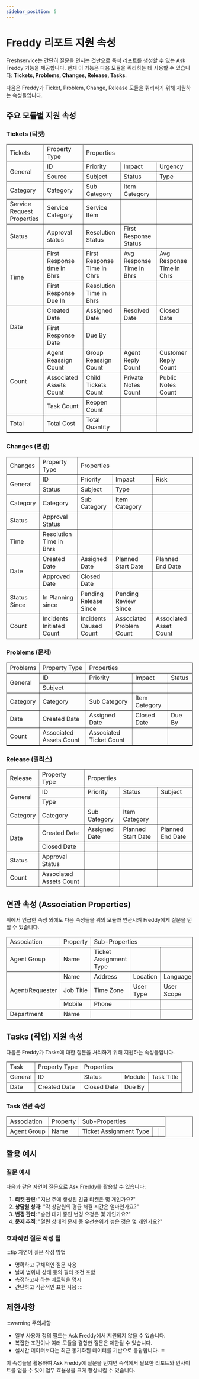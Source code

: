 ```yaml
---
sidebar_position: 5
---
```


# Freddy 리포트 지원 속성

Freshservice는 간단히 질문을 던지는 것만으로 즉석 리포트를 생성할 수 있는 Ask Freddy 기능을 제공합니다. 현재 이 기능은 다음 모듈을 쿼리하는 데 사용할 수 있습니다: **Tickets, Problems, Changes, Release, Tasks**.

다음은 Freddy가 Ticket, Problem, Change, Release 모듈을 쿼리하기 위해 지원하는 속성들입니다.

## 주요 모듈별 지원 속성

### Tickets (티켓)

<table border="1" style={{borderCollapse: 'collapse', width: '100%'}}>
<thead>
<tr style={{backgroundColor: '#08c7fb', fontWeight: 'bold', color: '#000', textAlign: 'center'}}>
<td rowSpan="13" style={{border: '3px solid #08c7fb', padding: '4px'}}>Tickets</td>
<td style={{border: '3px solid #08c7fb', padding: '4px'}}>Property Type</td>
<td colSpan="4" style={{border: '3px solid #08c7fb', padding: '4px'}}>Properties</td>
</tr>
</thead>
<tbody>
<tr>
<td rowSpan="2" style={{border: '2px solid #08c7fb', padding: '4px', fontWeight: 'bold', textAlign: 'center'}}>General</td>
<td style={{border: '1px solid #08c7fb', padding: '4px', textAlign: 'center'}}>ID</td>
<td style={{border: '1px solid #08c7fb', padding: '4px', textAlign: 'center'}}>Priority</td>
<td style={{border: '1px solid #08c7fb', padding: '4px', textAlign: 'center'}}>Impact</td>
<td style={{border: '1px solid #08c7fb', padding: '4px', textAlign: 'center'}}>Urgency</td>
</tr>
<tr>
<td style={{border: '1px solid #08c7fb', padding: '4px', textAlign: 'center'}}>Source</td>
<td style={{border: '1px solid #08c7fb', padding: '4px', textAlign: 'center'}}>Subject</td>
<td style={{border: '1px solid #08c7fb', padding: '4px', textAlign: 'center'}}>Status</td>
<td style={{border: '1px solid #08c7fb', padding: '4px', textAlign: 'center'}}>Type</td>
</tr>
<tr>
<td style={{border: '2px solid #08c7fb', padding: '4px', fontWeight: 'bold', textAlign: 'center'}}>Category</td>
<td style={{border: '1px solid #08c7fb', padding: '4px', textAlign: 'center'}}>Category</td>
<td style={{border: '1px solid #08c7fb', padding: '4px', textAlign: 'center'}}>Sub Category</td>
<td style={{border: '1px solid #08c7fb', padding: '4px', textAlign: 'center'}}>Item Category</td>
<td style={{border: '1px solid #08c7fb', padding: '4px'}}></td>
</tr>
<tr>
<td style={{border: '2px solid #08c7fb', padding: '4px', fontWeight: 'bold', textAlign: 'center'}}>Service Request Properties</td>
<td style={{border: '1px solid #08c7fb', padding: '4px', textAlign: 'center'}}>Service Category</td>
<td style={{border: '1px solid #08c7fb', padding: '4px', textAlign: 'center'}}>Service Item</td>
<td style={{border: '1px solid #08c7fb', padding: '4px'}}></td>
<td style={{border: '1px solid #08c7fb', padding: '4px'}}></td>
</tr>
<tr>
<td style={{border: '2px solid #08c7fb', padding: '4px', fontWeight: 'bold', textAlign: 'center'}}>Status</td>
<td style={{border: '1px solid #08c7fb', padding: '4px', textAlign: 'center'}}>Approval status</td>
<td style={{border: '1px solid #08c7fb', padding: '4px', textAlign: 'center'}}>Resolution Status</td>
<td style={{border: '1px solid #08c7fb', padding: '4px', textAlign: 'center'}}>First Response Status</td>
<td style={{border: '1px solid #08c7fb', padding: '4px'}}></td>
</tr>
<tr>
<td rowSpan="2" style={{border: '2px solid #08c7fb', padding: '4px', fontWeight: 'bold', textAlign: 'center'}}>Time</td>
<td style={{border: '1px solid #08c7fb', padding: '4px', textAlign: 'center'}}>First Response time in Bhrs</td>
<td style={{border: '1px solid #08c7fb', padding: '4px', textAlign: 'center'}}>First Response Time in Chrs</td>
<td style={{border: '1px solid #08c7fb', padding: '4px', textAlign: 'center'}}>Avg Response Time in Bhrs</td>
<td style={{border: '1px solid #08c7fb', padding: '4px', textAlign: 'center'}}>Avg Response Time in Chrs</td>
</tr>
<tr>
<td style={{border: '1px solid #08c7fb', padding: '4px', textAlign: 'center'}}>First Response Due In</td>
<td style={{border: '1px solid #08c7fb', padding: '4px', textAlign: 'center'}}>Resolution Time in Bhrs</td>
<td style={{border: '1px solid #08c7fb', padding: '4px'}}></td>
<td style={{border: '1px solid #08c7fb', padding: '4px'}}></td>
</tr>
<tr>
<td rowSpan="2" style={{border: '2px solid #08c7fb', padding: '4px', fontWeight: 'bold', textAlign: 'center'}}>Date</td>
<td style={{border: '1px solid #08c7fb', padding: '4px', textAlign: 'center'}}>Created Date</td>
<td style={{border: '1px solid #08c7fb', padding: '4px', textAlign: 'center'}}>Assigned Date</td>
<td style={{border: '1px solid #08c7fb', padding: '4px', textAlign: 'center'}}>Resolved Date</td>
<td style={{border: '1px solid #08c7fb', padding: '4px', textAlign: 'center'}}>Closed Date</td>
</tr>
<tr>
<td style={{border: '1px solid #08c7fb', padding: '4px', textAlign: 'center'}}>First Response Date</td>
<td style={{border: '1px solid #08c7fb', padding: '4px', textAlign: 'center'}}>Due By</td>
<td style={{border: '1px solid #08c7fb', padding: '4px'}}></td>
<td style={{border: '1px solid #08c7fb', padding: '4px'}}></td>
</tr>
<tr>
<td rowSpan="3" style={{border: '2px solid #08c7fb', padding: '4px', fontWeight: 'bold', textAlign: 'center'}}>Count</td>
<td style={{border: '1px solid #08c7fb', padding: '4px', textAlign: 'center'}}>Agent Reassign Count</td>
<td style={{border: '1px solid #08c7fb', padding: '4px', textAlign: 'center'}}>Group Reassign Count</td>
<td style={{border: '1px solid #08c7fb', padding: '4px', textAlign: 'center'}}>Agent Reply Count</td>
<td style={{border: '1px solid #08c7fb', padding: '4px', textAlign: 'center'}}>Customer Reply Count</td>
</tr>
<tr>
<td style={{border: '1px solid #08c7fb', padding: '4px', textAlign: 'center'}}>Associated Assets Count</td>
<td style={{border: '1px solid #08c7fb', padding: '4px', textAlign: 'center'}}>Child Tickets Count</td>
<td style={{border: '1px solid #08c7fb', padding: '4px', textAlign: 'center'}}>Private Notes Count</td>
<td style={{border: '1px solid #08c7fb', padding: '4px', textAlign: 'center'}}>Public Notes Count</td>
</tr>
<tr>
<td style={{border: '1px solid #08c7fb', padding: '4px', textAlign: 'center'}}>Task Count</td>
<td style={{border: '1px solid #08c7fb', padding: '4px', textAlign: 'center'}}>Reopen Count</td>
<td style={{border: '1px solid #08c7fb', padding: '4px'}}></td>
<td style={{border: '1px solid #08c7fb', padding: '4px'}}></td>
</tr>
<tr>
<td style={{border: '2px solid #08c7fb', padding: '4px', fontWeight: 'bold', textAlign: 'center'}}>Total</td>
<td style={{border: '1px solid #08c7fb', padding: '4px', textAlign: 'center'}}>Total Cost</td>
<td style={{border: '1px solid #08c7fb', padding: '4px', textAlign: 'center'}}>Total Quantity</td>
<td style={{border: '1px solid #08c7fb', padding: '4px'}}></td>
<td style={{border: '1px solid #08c7fb', padding: '4px'}}></td>
</tr>
</tbody>
</table>

### Changes (변경)

<table border="1" style={{borderCollapse: 'collapse', width: '100%', marginTop: '20px'}}>
<thead>
<tr style={{backgroundColor: '#08c7fb', fontWeight: 'bold', color: '#000', textAlign: 'center'}}>
<td rowSpan="9" style={{border: '3px solid #08c7fb', padding: '4px'}}>Changes</td>
<td style={{border: '3px solid #08c7fb', padding: '4px'}}>Property Type</td>
<td colSpan="4" style={{border: '3px solid #08c7fb', padding: '4px'}}>Properties</td>
</tr>
</thead>
<tbody>
<tr>
<td rowSpan="2" style={{border: '2px solid #08c7fb', padding: '4px', fontWeight: 'bold', textAlign: 'center'}}>General</td>
<td style={{border: '1px solid #08c7fb', padding: '4px', textAlign: 'center'}}>ID</td>
<td style={{border: '1px solid #08c7fb', padding: '4px', textAlign: 'center'}}>Priority</td>
<td style={{border: '1px solid #08c7fb', padding: '4px', textAlign: 'center'}}>Impact</td>
<td style={{border: '1px solid #08c7fb', padding: '4px', textAlign: 'center'}}>Risk</td>
</tr>
<tr>
<td style={{border: '1px solid #08c7fb', padding: '4px', textAlign: 'center'}}>Status</td>
<td style={{border: '1px solid #08c7fb', padding: '4px', textAlign: 'center'}}>Subject</td>
<td style={{border: '1px solid #08c7fb', padding: '4px', textAlign: 'center'}}>Type</td>
<td style={{border: '1px solid #08c7fb', padding: '4px'}}></td>
</tr>
<tr>
<td style={{border: '2px solid #08c7fb', padding: '4px', fontWeight: 'bold', textAlign: 'center'}}>Category</td>
<td style={{border: '1px solid #08c7fb', padding: '4px', textAlign: 'center'}}>Category</td>
<td style={{border: '1px solid #08c7fb', padding: '4px', textAlign: 'center'}}>Sub Category</td>
<td style={{border: '1px solid #08c7fb', padding: '4px', textAlign: 'center'}}>Item Category</td>
<td style={{border: '1px solid #08c7fb', padding: '4px'}}></td>
</tr>
<tr>
<td style={{border: '2px solid #08c7fb', padding: '4px', fontWeight: 'bold', textAlign: 'center'}}>Status</td>
<td style={{border: '1px solid #08c7fb', padding: '4px', textAlign: 'center'}}>Approval Status</td>
<td style={{border: '1px solid #08c7fb', padding: '4px'}}></td>
<td style={{border: '1px solid #08c7fb', padding: '4px'}}></td>
<td style={{border: '1px solid #08c7fb', padding: '4px'}}></td>
</tr>
<tr>
<td style={{border: '2px solid #08c7fb', padding: '4px', fontWeight: 'bold', textAlign: 'center'}}>Time</td>
<td style={{border: '1px solid #08c7fb', padding: '4px', textAlign: 'center'}}>Resolution Time in Bhrs</td>
<td style={{border: '1px solid #08c7fb', padding: '4px'}}></td>
<td style={{border: '1px solid #08c7fb', padding: '4px'}}></td>
<td style={{border: '1px solid #08c7fb', padding: '4px'}}></td>
</tr>
<tr>
<td rowSpan="2" style={{border: '2px solid #08c7fb', padding: '4px', fontWeight: 'bold', textAlign: 'center'}}>Date</td>
<td style={{border: '1px solid #08c7fb', padding: '4px', textAlign: 'center'}}>Created Date</td>
<td style={{border: '1px solid #08c7fb', padding: '4px', textAlign: 'center'}}>Assigned Date</td>
<td style={{border: '1px solid #08c7fb', padding: '4px', textAlign: 'center'}}>Planned Start Date</td>
<td style={{border: '1px solid #08c7fb', padding: '4px', textAlign: 'center'}}>Planned End Date</td>
</tr>
<tr>
<td style={{border: '1px solid #08c7fb', padding: '4px', textAlign: 'center'}}>Approved Date</td>
<td style={{border: '1px solid #08c7fb', padding: '4px', textAlign: 'center'}}>Closed Date</td>
<td style={{border: '1px solid #08c7fb', padding: '4px'}}></td>
<td style={{border: '1px solid #08c7fb', padding: '4px'}}></td>
</tr>
<tr>
<td style={{border: '2px solid #08c7fb', padding: '4px', fontWeight: 'bold', textAlign: 'center'}}>Status Since</td>
<td style={{border: '1px solid #08c7fb', padding: '4px', textAlign: 'center'}}>In Planning since</td>
<td style={{border: '1px solid #08c7fb', padding: '4px', textAlign: 'center'}}>Pending Release Since</td>
<td style={{border: '1px solid #08c7fb', padding: '4px', textAlign: 'center'}}>Pending Review Since</td>
<td style={{border: '1px solid #08c7fb', padding: '4px'}}></td>
</tr>
<tr>
<td style={{border: '2px solid #08c7fb', padding: '4px', fontWeight: 'bold', textAlign: 'center'}}>Count</td>
<td style={{border: '1px solid #08c7fb', padding: '4px', textAlign: 'center'}}>Incidents Initiated Count</td>
<td style={{border: '1px solid #08c7fb', padding: '4px', textAlign: 'center'}}>Incidents Caused Count</td>
<td style={{border: '1px solid #08c7fb', padding: '4px', textAlign: 'center'}}>Associated Problem Count</td>
<td style={{border: '1px solid #08c7fb', padding: '4px', textAlign: 'center'}}>Associated Asset Count</td>
</tr>
</tbody>
</table>

### Problems (문제)

<table border="1" style={{borderCollapse: 'collapse', width: '100%', marginTop: '20px'}}>
<thead>
<tr style={{backgroundColor: '#08c7fb', fontWeight: 'bold', color: '#000', textAlign: 'center'}}>
<td rowSpan="5" style={{border: '3px solid #08c7fb', padding: '4px'}}>Problems</td>
<td style={{border: '3px solid #08c7fb', padding: '4px'}}>Property Type</td>
<td colSpan="4" style={{border: '3px solid #08c7fb', padding: '4px'}}>Properties</td>
</tr>
</thead>
<tbody>
<tr>
<td rowSpan="2" style={{border: '2px solid #08c7fb', padding: '4px', fontWeight: 'bold', textAlign: 'center'}}>General</td>
<td style={{border: '1px solid #08c7fb', padding: '4px', textAlign: 'center'}}>ID</td>
<td style={{border: '1px solid #08c7fb', padding: '4px', textAlign: 'center'}}>Priority</td>
<td style={{border: '1px solid #08c7fb', padding: '4px', textAlign: 'center'}}>Impact</td>
<td style={{border: '1px solid #08c7fb', padding: '4px', textAlign: 'center'}}>Status</td>
</tr>
<tr>
<td style={{border: '1px solid #08c7fb', padding: '4px', textAlign: 'center'}}>Subject</td>
<td style={{border: '1px solid #08c7fb', padding: '4px'}}></td>
<td style={{border: '1px solid #08c7fb', padding: '4px'}}></td>
<td style={{border: '1px solid #08c7fb', padding: '4px'}}></td>
</tr>
<tr>
<td style={{border: '2px solid #08c7fb', padding: '4px', fontWeight: 'bold', textAlign: 'center'}}>Category</td>
<td style={{border: '1px solid #08c7fb', padding: '4px', textAlign: 'center'}}>Category</td>
<td style={{border: '1px solid #08c7fb', padding: '4px', textAlign: 'center'}}>Sub Category</td>
<td style={{border: '1px solid #08c7fb', padding: '4px', textAlign: 'center'}}>Item Category</td>
<td style={{border: '1px solid #08c7fb', padding: '4px'}}></td>
</tr>
<tr>
<td style={{border: '2px solid #08c7fb', padding: '4px', fontWeight: 'bold', textAlign: 'center'}}>Date</td>
<td style={{border: '1px solid #08c7fb', padding: '4px', textAlign: 'center'}}>Created Date</td>
<td style={{border: '1px solid #08c7fb', padding: '4px', textAlign: 'center'}}>Assigned Date</td>
<td style={{border: '1px solid #08c7fb', padding: '4px', textAlign: 'center'}}>Closed Date</td>
<td style={{border: '1px solid #08c7fb', padding: '4px', textAlign: 'center'}}>Due By</td>
</tr>
<tr>
<td style={{border: '2px solid #08c7fb', padding: '4px', fontWeight: 'bold', textAlign: 'center'}}>Count</td>
<td style={{border: '1px solid #08c7fb', padding: '4px', textAlign: 'center'}}>Associated Assets Count</td>
<td style={{border: '1px solid #08c7fb', padding: '4px', textAlign: 'center'}}>Associated Ticket Count</td>
<td style={{border: '1px solid #08c7fb', padding: '4px'}}></td>
<td style={{border: '1px solid #08c7fb', padding: '4px'}}></td>
</tr>
</tbody>
</table>

### Release (릴리스)

<table border="1" style={{borderCollapse: 'collapse', width: '100%', marginTop: '20px'}}>
<thead>
<tr style={{backgroundColor: '#08c7fb', fontWeight: 'bold', color: '#000', textAlign: 'center'}}>
<td rowSpan="7" style={{border: '3px solid #08c7fb', padding: '4px'}}>Release</td>
<td style={{border: '3px solid #08c7fb', padding: '4px'}}>Property Type</td>
<td colSpan="4" style={{border: '3px solid #08c7fb', padding: '4px'}}>Properties</td>
</tr>
</thead>
<tbody>
<tr>
<td rowSpan="2" style={{border: '2px solid #08c7fb', padding: '4px', fontWeight: 'bold', textAlign: 'center'}}>General</td>
<td style={{border: '1px solid #08c7fb', padding: '4px', textAlign: 'center'}}>ID</td>
<td style={{border: '1px solid #08c7fb', padding: '4px', textAlign: 'center'}}>Priority</td>
<td style={{border: '1px solid #08c7fb', padding: '4px', textAlign: 'center'}}>Status</td>
<td style={{border: '1px solid #08c7fb', padding: '4px', textAlign: 'center'}}>Subject</td>
</tr>
<tr>
<td style={{border: '1px solid #08c7fb', padding: '4px', textAlign: 'center'}}>Type</td>
<td style={{border: '1px solid #08c7fb', padding: '4px'}}></td>
<td style={{border: '1px solid #08c7fb', padding: '4px'}}></td>
<td style={{border: '1px solid #08c7fb', padding: '4px'}}></td>
</tr>
<tr>
<td style={{border: '2px solid #08c7fb', padding: '4px', fontWeight: 'bold', textAlign: 'center'}}>Category</td>
<td style={{border: '1px solid #08c7fb', padding: '4px', textAlign: 'center'}}>Category</td>
<td style={{border: '1px solid #08c7fb', padding: '4px', textAlign: 'center'}}>Sub Category</td>
<td style={{border: '1px solid #08c7fb', padding: '4px', textAlign: 'center'}}>Item Category</td>
<td style={{border: '1px solid #08c7fb', padding: '4px'}}></td>
</tr>
<tr>
<td rowSpan="2" style={{border: '2px solid #08c7fb', padding: '4px', fontWeight: 'bold', textAlign: 'center'}}>Date</td>
<td style={{border: '1px solid #08c7fb', padding: '4px', textAlign: 'center'}}>Created Date</td>
<td style={{border: '1px solid #08c7fb', padding: '4px', textAlign: 'center'}}>Assigned Date</td>
<td style={{border: '1px solid #08c7fb', padding: '4px', textAlign: 'center'}}>Planned Start Date</td>
<td style={{border: '1px solid #08c7fb', padding: '4px', textAlign: 'center'}}>Planned End Date</td>
</tr>
<tr>
<td style={{border: '1px solid #08c7fb', padding: '4px', textAlign: 'center'}}>Closed Date</td>
<td style={{border: '1px solid #08c7fb', padding: '4px'}}></td>
<td style={{border: '1px solid #08c7fb', padding: '4px'}}></td>
<td style={{border: '1px solid #08c7fb', padding: '4px'}}></td>
</tr>
<tr>
<td style={{border: '2px solid #08c7fb', padding: '4px', fontWeight: 'bold', textAlign: 'center'}}>Status</td>
<td style={{border: '1px solid #08c7fb', padding: '4px', textAlign: 'center'}}>Approval Status</td>
<td style={{border: '1px solid #08c7fb', padding: '4px'}}></td>
<td style={{border: '1px solid #08c7fb', padding: '4px'}}></td>
<td style={{border: '1px solid #08c7fb', padding: '4px'}}></td>
</tr>
<tr>
<td style={{border: '2px solid #08c7fb', padding: '4px', fontWeight: 'bold', textAlign: 'center'}}>Count</td>
<td style={{border: '1px solid #08c7fb', padding: '4px', textAlign: 'center'}}>Associated Assets Count</td>
<td style={{border: '1px solid #08c7fb', padding: '4px'}}></td>
<td style={{border: '1px solid #08c7fb', padding: '4px'}}></td>
<td style={{border: '1px solid #08c7fb', padding: '4px'}}></td>
</tr>
</tbody>
</table>

## 연관 속성 (Association Properties)

위에서 언급한 속성 외에도 다음 속성들을 위의 모듈과 연관시켜 Freddy에게 질문을 던질 수 있습니다.

<table border="1" style={{borderCollapse: 'collapse', width: '100%', marginTop: '20px'}}>
<thead>
<tr style={{backgroundColor: '#08c7fb', fontWeight: 'bold', color: '#000', textAlign: 'center'}}>
<td rowSpan="6" style={{border: '3px solid #08c7fb', padding: '4px'}}>Association</td>
<td style={{border: '3px solid #08c7fb', padding: '4px'}}>Property</td>
<td colSpan="4" style={{border: '3px solid #08c7fb', padding: '4px'}}>Sub-Properties</td>
</tr>
</thead>
<tbody>
<tr>
<td style={{border: '2px solid #08c7fb', padding: '4px', fontWeight: 'bold', textAlign: 'center'}}>Agent Group</td>
<td style={{border: '1px solid #08c7fb', padding: '4px', textAlign: 'center'}}>Name</td>
<td style={{border: '1px solid #08c7fb', padding: '4px', textAlign: 'center'}}>Ticket Assignment Type</td>
<td style={{border: '1px solid #08c7fb', padding: '4px'}}></td>
<td style={{border: '1px solid #08c7fb', padding: '4px'}}></td>
</tr>
<tr>
<td rowSpan="3" style={{border: '2px solid #08c7fb', padding: '4px', fontWeight: 'bold', textAlign: 'center'}}>Agent/Requester</td>
<td style={{border: '1px solid #08c7fb', padding: '4px', textAlign: 'center'}}>Name</td>
<td style={{border: '1px solid #08c7fb', padding: '4px', textAlign: 'center'}}>Address</td>
<td style={{border: '1px solid #08c7fb', padding: '4px', textAlign: 'center'}}>Location</td>
<td style={{border: '1px solid #08c7fb', padding: '4px', textAlign: 'center'}}>Language</td>
</tr>
<tr>
<td style={{border: '1px solid #08c7fb', padding: '4px', textAlign: 'center'}}>Job Title</td>
<td style={{border: '1px solid #08c7fb', padding: '4px', textAlign: 'center'}}>Time Zone</td>
<td style={{border: '1px solid #08c7fb', padding: '4px', textAlign: 'center'}}>User Type</td>
<td style={{border: '1px solid #08c7fb', padding: '4px', textAlign: 'center'}}>User Scope</td>
</tr>
<tr>
<td style={{border: '1px solid #08c7fb', padding: '4px', textAlign: 'center'}}>Mobile</td>
<td style={{border: '1px solid #08c7fb', padding: '4px', textAlign: 'center'}}>Phone</td>
<td style={{border: '1px solid #08c7fb', padding: '4px'}}></td>
<td style={{border: '1px solid #08c7fb', padding: '4px'}}></td>
</tr>
<tr>
<td style={{border: '2px solid #08c7fb', padding: '4px', fontWeight: 'bold', textAlign: 'center'}}>Department</td>
<td style={{border: '1px solid #08c7fb', padding: '4px', textAlign: 'center'}}>Name</td>
<td style={{border: '1px solid #08c7fb', padding: '4px'}}></td>
<td style={{border: '1px solid #08c7fb', padding: '4px'}}></td>
<td style={{border: '1px solid #08c7fb', padding: '4px'}}></td>
</tr>
</tbody>
</table>

## Tasks (작업) 지원 속성

다음은 Freddy가 Tasks에 대한 질문을 처리하기 위해 지원하는 속성들입니다.

<table border="1" style={{borderCollapse: 'collapse', width: '100%', marginTop: '20px'}}>
<thead>
<tr style={{backgroundColor: '#08c7fb', fontWeight: 'bold', color: '#000', textAlign: 'center'}}>
<td rowSpan="2" style={{border: '3px solid #08c7fb', padding: '4px'}}>Task</td>
<td style={{border: '3px solid #08c7fb', padding: '4px'}}>Property Type</td>
<td colSpan="4" style={{border: '3px solid #08c7fb', padding: '4px'}}>Properties</td>
</tr>
</thead>
<tbody>
<tr>
<td style={{border: '2px solid #08c7fb', padding: '4px', fontWeight: 'bold', textAlign: 'center'}}>General</td>
<td style={{border: '1px solid #08c7fb', padding: '4px', textAlign: 'center'}}>ID</td>
<td style={{border: '1px solid #08c7fb', padding: '4px', textAlign: 'center'}}>Status</td>
<td style={{border: '1px solid #08c7fb', padding: '4px', textAlign: 'center'}}>Module</td>
<td style={{border: '1px solid #08c7fb', padding: '4px', textAlign: 'center'}}>Task Title</td>
</tr>
<tr>
<td style={{border: '2px solid #08c7fb', padding: '4px', fontWeight: 'bold', textAlign: 'center'}}>Date</td>
<td style={{border: '1px solid #08c7fb', padding: '4px', textAlign: 'center'}}>Created Date</td>
<td style={{border: '1px solid #08c7fb', padding: '4px', textAlign: 'center'}}>Closed Date</td>
<td style={{border: '1px solid #08c7fb', padding: '4px', textAlign: 'center'}}>Due By</td>
<td style={{border: '1px solid #08c7fb', padding: '4px'}}></td>
</tr>
</tbody>
</table>

### Task 연관 속성

<table border="1" style={{borderCollapse: 'collapse', width: '100%', marginTop: '10px'}}>
<thead>
<tr style={{backgroundColor: '#08c7fb', fontWeight: 'bold', color: '#000', textAlign: 'center'}}>
<td rowSpan="2" style={{border: '3px solid #08c7fb', padding: '4px'}}>Association</td>
<td style={{border: '3px solid #08c7fb', padding: '4px'}}>Property</td>
<td colSpan="4" style={{border: '3px solid #08c7fb', padding: '4px'}}>Sub-Properties</td>
</tr>
</thead>
<tbody>
<tr>
<td style={{border: '2px solid #08c7fb', padding: '4px', fontWeight: 'bold', textAlign: 'center'}}>Agent Group</td>
<td style={{border: '1px solid #08c7fb', padding: '4px', textAlign: 'center'}}>Name</td>
<td style={{border: '1px solid #08c7fb', padding: '4px', textAlign: 'center'}}>Ticket Assignment Type</td>
<td style={{border: '1px solid #08c7fb', padding: '4px'}}></td>
<td style={{border: '1px solid #08c7fb', padding: '4px'}}></td>
</tr>
</tbody>
</table>

## 활용 예시

### 질문 예시

다음과 같은 자연어 질문으로 Ask Freddy를 활용할 수 있습니다:

1. **티켓 관련**: "지난 주에 생성된 긴급 티켓은 몇 개인가요?"
2. **상담원 성과**: "각 상담원의 평균 해결 시간은 얼마인가요?"
3. **변경 관리**: "승인 대기 중인 변경 요청은 몇 개인가요?"
4. **문제 추적**: "열린 상태의 문제 중 우선순위가 높은 것은 몇 개인가요?"

### 효과적인 질문 작성 팁

:::tip 자연어 질문 작성 방법
- 명확하고 구체적인 질문 사용
- 날짜 범위나 상태 등의 필터 조건 포함
- 측정하고자 하는 메트릭을 명시
- 간단하고 직관적인 표현 사용
:::

## 제한사항

:::warning 주의사항
- 일부 사용자 정의 필드는 Ask Freddy에서 지원되지 않을 수 있습니다.
- 복잡한 조건이나 여러 모듈을 결합한 질문은 제한될 수 있습니다.
- 실시간 데이터보다는 최근 동기화된 데이터를 기반으로 응답합니다.
:::

이 속성들을 활용하여 Ask Freddy에 질문을 던지면 즉석에서 필요한 리포트와 인사이트를 얻을 수 있어 업무 효율성을 크게 향상시킬 수 있습니다.